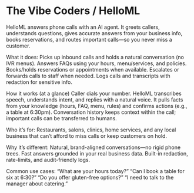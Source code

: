 # The Vibe Coders / HelloML
HelloML answers phone calls with an AI agent. It greets callers, understands questions, gives accurate answers from your business info, books reservations, and routes important calls—so you never miss a customer.

What it does:
Picks up inbound calls and holds a natural conversation (no IVR menus).
Answers FAQs using your hours, menu/services, and policies.
Books/holds reservations or appointments when available.
Escalates or forwards calls to staff when needed.
Logs calls and transcripts with redaction for sensitive info.

How it works (at a glance)
Caller dials your number.
HelloML transcribes speech, understands intent, and replies with a natural voice.
It pulls facts from your knowledge (hours, FAQ, menu, rules) and confirms actions (e.g., a table at 6:30pm).
Conversation history keeps context within the call; important calls can be transferred to humans.

Who it’s for:
Restaurants, salons, clinics, home services, and any local business that can’t afford to miss calls or keep customers on hold.

Why it’s different:
Natural, brand-aligned conversations—no rigid phone trees.
Fast answers grounded in your real business data.
Built-in redaction, rate-limits, and audit-friendly logs.

Common use cases:
“What are your hours today?”
“Can I book a table for six at 6:30?”
“Do you offer gluten-free options?”
“I need to talk to the manager about catering.”
